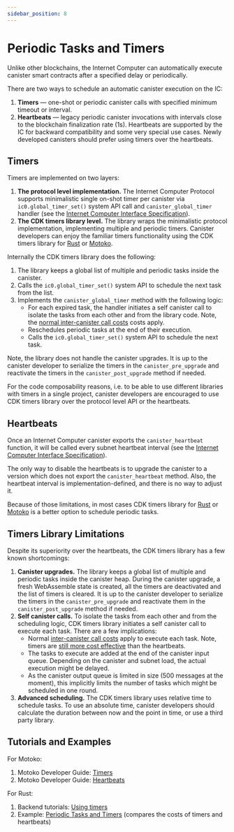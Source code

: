 ```yaml
---
sidebar_position: 8
---
```

Periodic Tasks and Timers
=========================

Unlike other blockchains, the Internet Computer can automatically execute canister smart contracts after a specified delay or periodically.

There are two ways to schedule an automatic canister execution on the IC:

1. **Timers** &mdash; one-shot or periodic canister calls with specified minimum timeout or interval.
2. **Heartbeats** &mdash; legacy periodic canister invocations with intervals close to the blockchain finalization rate (1s). Heartbeats are supported by the IC for backward compatibility and some very special use cases. Newly developed canisters should prefer using timers over the heartbeats.

Timers
------

Timers are implemented on two layers:

1. **The protocol level implementation.** The Internet Computer Protocol supports minimalistic single on-shot timer per canister via `ic0.global_timer_set()` system API call and `canister_global_timer` handler (see the [Internet Computer Interface Specification](/references/ic-interface-spec.md#global-timer)).
2. **The CDK timers library level.** The library wraps the minimalistic protocol implementation, implementing multiple and periodic timers. Canister developers can enjoy the familiar timers functionality using the CDK timers library for [Rust](https://crates.io/crates/ic-cdk-timers) or [Motoko](/motoko/main/timers.md).

Internally the CDK timers library does the following:

1. The library keeps a global list of multiple and periodic tasks inside the canister.
2. Calls the `ic0.global_timer_set()` system API to schedule the next task from the list.
3. Implements the `canister_global_timer` method with the following logic:
   * For each expired task, the handler initiates a self canister call to isolate the tasks from each other and from the library code. Note, the [normal inter-canister call costs](/developer-docs/production/computation-and-storage-costs.md) costs apply.
   * Reschedules periodic tasks at the end of their execution.
   * Calls the `ic0.global_timer_set()` system API to schedule the next task.

Note, the library does not handle the canister upgrades. It is up to the canister developer to serialize the timers in the `canister_pre_upgrade` and reactivate the timers in the `canister_post_upgrade` method if needed.

For the code composability reasons, i.e. to be able to use different libraries with timers in a single project, canister developers are encouraged to use CDK timers library over the protocol level API or the heartbeats.

Heartbeats
----------

Once an Internet Computer canister exports the `canister_heartbeat` function, it will be called every subnet heartbeat interval (see the [Internet Computer Interface Specification](/references/ic-interface-spec.md#heartbeat)).

The only way to disable the heartbeats is to upgrade the canister to a version which does not export the `canister_heartbeat` method. Also, the heartbeat interval is implementation-defined, and there is no way to adjust it.

Because of those limitations, in most cases CDK timers library for [Rust](https://crates.io/crates/ic-cdk-timers) or [Motoko](/motoko/main/timers.md) is a better option to schedule periodic tasks.

Timers Library Limitations
--------------------------

Despite its superiority over the heartbeats, the CDK timers library has a few known shortcomings:

1. **Canister upgrades.** The library keeps a global list of multiple and periodic tasks inside the canister heap. During the canister upgrade, a fresh WebAssemble state is created, all the timers are deactivated and the list of timers is cleared. It is up to the canister developer to serialize the timers in the `canister_pre_upgrade` and reactivate them in the `canister_post_upgrade` method if needed.
2. **Self canister calls.** To isolate the tasks from each other and from the scheduling logic, CDK timers library initiates a self canister call to execute each task. There are a few implications:
   * Normal [inter-canister call costs](/developer-docs/production/computation-and-storage-costs.md) apply to execute each task. Note, timers are [still more cost effective](https://github.com/dfinity/examples/tree/master/rust/periodic_tasks) than the heartbeats.
   * The tasks to execute are added at the end of the canister input queue. Depending on the canister and subnet load, the actual execution might be delayed.
   * As the canister output queue is limited in size (500 messages at the moment), this implicitly limits the number of tasks which might be scheduled in one round.
3. **Advanced scheduling.** The CDK timers library uses relative time to schedule tasks. To use an absolute time, canister developers should calculate the duration between now and the point in time, or use a third party library.

Tutorials and Examples
----------------------

For Motoko:

1. Motoko Developer Guide: [Timers](/motoko/main/timers.md)
2. Motoko Developer Guide: [Heartbeats](/motoko/main/heartbeats.md)

For Rust:

1. Backend tutorials: [Using timers](/developer-docs/backend/rust/timers.md)
2. Example: [Periodic Tasks and Timers](https://github.com/dfinity/examples/tree/master/rust/periodic_tasks) (compares the costs of timers and heartbeats)
